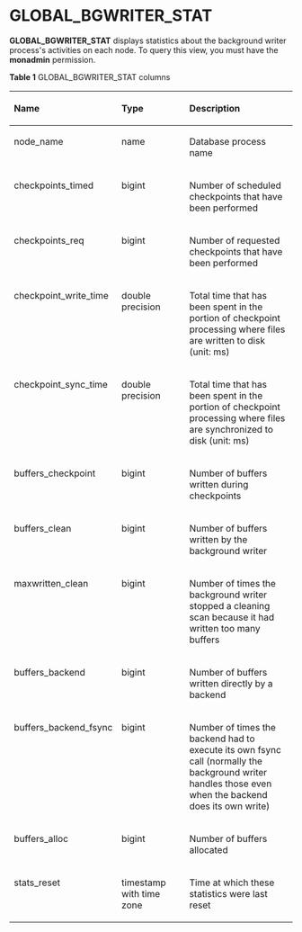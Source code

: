 # GLOBAL\_BGWRITER\_STAT<a name="EN-US_TOPIC_0245374817"></a>

**GLOBAL\_BGWRITER\_STAT**  displays statistics about the background writer process's activities on each node. To query this view, you must have the  **monadmin**  permission.

**Table  1**  GLOBAL\_BGWRITER\_STAT columns

<a name="en-us_topic_0237122713_table65420175487"></a>
<table><thead align="left"><tr id="en-us_topic_0237122713_row1518711172483"><th class="cellrowborder" valign="top" width="30.29%" id="mcps1.2.4.1.1"><p id="en-us_topic_0237122713_p11188131714486"><a name="en-us_topic_0237122713_p11188131714486"></a><a name="en-us_topic_0237122713_p11188131714486"></a><strong id="b102116415324"><a name="b102116415324"></a><a name="b102116415324"></a>Name</strong></p>
</th>
<th class="cellrowborder" valign="top" width="25.900000000000002%" id="mcps1.2.4.1.2"><p id="en-us_topic_0237122713_p1018815174483"><a name="en-us_topic_0237122713_p1018815174483"></a><a name="en-us_topic_0237122713_p1018815174483"></a><strong id="b5463145133215"><a name="b5463145133215"></a><a name="b5463145133215"></a>Type</strong></p>
</th>
<th class="cellrowborder" valign="top" width="43.81%" id="mcps1.2.4.1.3"><p id="en-us_topic_0237122713_p11188617184816"><a name="en-us_topic_0237122713_p11188617184816"></a><a name="en-us_topic_0237122713_p11188617184816"></a><strong id="b72791768328"><a name="b72791768328"></a><a name="b72791768328"></a>Description</strong></p>
</th>
</tr>
</thead>
<tbody><tr id="en-us_topic_0237122713_row1618831718487"><td class="cellrowborder" valign="top" width="30.29%" headers="mcps1.2.4.1.1 "><p id="en-us_topic_0237122713_p318851710488"><a name="en-us_topic_0237122713_p318851710488"></a><a name="en-us_topic_0237122713_p318851710488"></a>node_name</p>
</td>
<td class="cellrowborder" valign="top" width="25.900000000000002%" headers="mcps1.2.4.1.2 "><p id="en-us_topic_0237122713_p1818881717480"><a name="en-us_topic_0237122713_p1818881717480"></a><a name="en-us_topic_0237122713_p1818881717480"></a>name</p>
</td>
<td class="cellrowborder" valign="top" width="43.81%" headers="mcps1.2.4.1.3 "><p id="en-us_topic_0237122713_p318881717485"><a name="en-us_topic_0237122713_p318881717485"></a><a name="en-us_topic_0237122713_p318881717485"></a>Database process name</p>
</td>
</tr>
<tr id="en-us_topic_0237122713_row8188131784816"><td class="cellrowborder" valign="top" width="30.29%" headers="mcps1.2.4.1.1 "><p id="en-us_topic_0237122713_p1618961716481"><a name="en-us_topic_0237122713_p1618961716481"></a><a name="en-us_topic_0237122713_p1618961716481"></a>checkpoints_timed</p>
</td>
<td class="cellrowborder" valign="top" width="25.900000000000002%" headers="mcps1.2.4.1.2 "><p id="en-us_topic_0237122713_p718961784811"><a name="en-us_topic_0237122713_p718961784811"></a><a name="en-us_topic_0237122713_p718961784811"></a>bigint</p>
</td>
<td class="cellrowborder" valign="top" width="43.81%" headers="mcps1.2.4.1.3 "><p id="en-us_topic_0237122713_p7189217174818"><a name="en-us_topic_0237122713_p7189217174818"></a><a name="en-us_topic_0237122713_p7189217174818"></a>Number of scheduled checkpoints that have been performed</p>
</td>
</tr>
<tr id="en-us_topic_0237122713_row171891117114813"><td class="cellrowborder" valign="top" width="30.29%" headers="mcps1.2.4.1.1 "><p id="en-us_topic_0237122713_p018941784819"><a name="en-us_topic_0237122713_p018941784819"></a><a name="en-us_topic_0237122713_p018941784819"></a>checkpoints_req</p>
</td>
<td class="cellrowborder" valign="top" width="25.900000000000002%" headers="mcps1.2.4.1.2 "><p id="en-us_topic_0237122713_p818915179482"><a name="en-us_topic_0237122713_p818915179482"></a><a name="en-us_topic_0237122713_p818915179482"></a>bigint</p>
</td>
<td class="cellrowborder" valign="top" width="43.81%" headers="mcps1.2.4.1.3 "><p id="en-us_topic_0237122713_p15189201784811"><a name="en-us_topic_0237122713_p15189201784811"></a><a name="en-us_topic_0237122713_p15189201784811"></a>Number of requested checkpoints that have been performed</p>
</td>
</tr>
<tr id="en-us_topic_0237122713_row7189121744816"><td class="cellrowborder" valign="top" width="30.29%" headers="mcps1.2.4.1.1 "><p id="en-us_topic_0237122713_p131896178487"><a name="en-us_topic_0237122713_p131896178487"></a><a name="en-us_topic_0237122713_p131896178487"></a>checkpoint_write_time</p>
</td>
<td class="cellrowborder" valign="top" width="25.900000000000002%" headers="mcps1.2.4.1.2 "><p id="en-us_topic_0237122713_p191891617184811"><a name="en-us_topic_0237122713_p191891617184811"></a><a name="en-us_topic_0237122713_p191891617184811"></a>double precision</p>
</td>
<td class="cellrowborder" valign="top" width="43.81%" headers="mcps1.2.4.1.3 "><p id="en-us_topic_0237122713_p6189191720480"><a name="en-us_topic_0237122713_p6189191720480"></a><a name="en-us_topic_0237122713_p6189191720480"></a>Total time that has been spent in the portion of checkpoint processing where files are written to disk (unit: ms)</p>
</td>
</tr>
<tr id="en-us_topic_0237122713_row019041718481"><td class="cellrowborder" valign="top" width="30.29%" headers="mcps1.2.4.1.1 "><p id="en-us_topic_0237122713_p1190117104814"><a name="en-us_topic_0237122713_p1190117104814"></a><a name="en-us_topic_0237122713_p1190117104814"></a>checkpoint_sync_time</p>
</td>
<td class="cellrowborder" valign="top" width="25.900000000000002%" headers="mcps1.2.4.1.2 "><p id="en-us_topic_0237122713_p1619001720485"><a name="en-us_topic_0237122713_p1619001720485"></a><a name="en-us_topic_0237122713_p1619001720485"></a>double precision</p>
</td>
<td class="cellrowborder" valign="top" width="43.81%" headers="mcps1.2.4.1.3 "><p id="en-us_topic_0237122713_p619071715483"><a name="en-us_topic_0237122713_p619071715483"></a><a name="en-us_topic_0237122713_p619071715483"></a>Total time that has been spent in the portion of checkpoint processing where files are synchronized to disk (unit: ms)</p>
</td>
</tr>
<tr id="en-us_topic_0237122713_row6190217104811"><td class="cellrowborder" valign="top" width="30.29%" headers="mcps1.2.4.1.1 "><p id="en-us_topic_0237122713_p151901917164811"><a name="en-us_topic_0237122713_p151901917164811"></a><a name="en-us_topic_0237122713_p151901917164811"></a>buffers_checkpoint</p>
</td>
<td class="cellrowborder" valign="top" width="25.900000000000002%" headers="mcps1.2.4.1.2 "><p id="en-us_topic_0237122713_p12190191713481"><a name="en-us_topic_0237122713_p12190191713481"></a><a name="en-us_topic_0237122713_p12190191713481"></a>bigint</p>
</td>
<td class="cellrowborder" valign="top" width="43.81%" headers="mcps1.2.4.1.3 "><p id="en-us_topic_0237122713_p1519021714483"><a name="en-us_topic_0237122713_p1519021714483"></a><a name="en-us_topic_0237122713_p1519021714483"></a>Number of buffers written during checkpoints</p>
</td>
</tr>
<tr id="en-us_topic_0237122713_row171901617164819"><td class="cellrowborder" valign="top" width="30.29%" headers="mcps1.2.4.1.1 "><p id="en-us_topic_0237122713_p18190111713482"><a name="en-us_topic_0237122713_p18190111713482"></a><a name="en-us_topic_0237122713_p18190111713482"></a>buffers_clean</p>
</td>
<td class="cellrowborder" valign="top" width="25.900000000000002%" headers="mcps1.2.4.1.2 "><p id="en-us_topic_0237122713_p5190181712481"><a name="en-us_topic_0237122713_p5190181712481"></a><a name="en-us_topic_0237122713_p5190181712481"></a>bigint</p>
</td>
<td class="cellrowborder" valign="top" width="43.81%" headers="mcps1.2.4.1.3 "><p id="en-us_topic_0237122713_p319119171482"><a name="en-us_topic_0237122713_p319119171482"></a><a name="en-us_topic_0237122713_p319119171482"></a>Number of buffers written by the background writer</p>
</td>
</tr>
<tr id="en-us_topic_0237122713_row819101714481"><td class="cellrowborder" valign="top" width="30.29%" headers="mcps1.2.4.1.1 "><p id="en-us_topic_0237122713_p3191417204811"><a name="en-us_topic_0237122713_p3191417204811"></a><a name="en-us_topic_0237122713_p3191417204811"></a>maxwritten_clean</p>
</td>
<td class="cellrowborder" valign="top" width="25.900000000000002%" headers="mcps1.2.4.1.2 "><p id="en-us_topic_0237122713_p12191161714814"><a name="en-us_topic_0237122713_p12191161714814"></a><a name="en-us_topic_0237122713_p12191161714814"></a>bigint</p>
</td>
<td class="cellrowborder" valign="top" width="43.81%" headers="mcps1.2.4.1.3 "><p id="en-us_topic_0237122713_p191919178489"><a name="en-us_topic_0237122713_p191919178489"></a><a name="en-us_topic_0237122713_p191919178489"></a>Number of times the background writer stopped a cleaning scan because it had written too many buffers</p>
</td>
</tr>
<tr id="en-us_topic_0237122713_row18191617114817"><td class="cellrowborder" valign="top" width="30.29%" headers="mcps1.2.4.1.1 "><p id="en-us_topic_0237122713_p419191714811"><a name="en-us_topic_0237122713_p419191714811"></a><a name="en-us_topic_0237122713_p419191714811"></a>buffers_backend</p>
</td>
<td class="cellrowborder" valign="top" width="25.900000000000002%" headers="mcps1.2.4.1.2 "><p id="en-us_topic_0237122713_p419121774811"><a name="en-us_topic_0237122713_p419121774811"></a><a name="en-us_topic_0237122713_p419121774811"></a>bigint</p>
</td>
<td class="cellrowborder" valign="top" width="43.81%" headers="mcps1.2.4.1.3 "><p id="en-us_topic_0237122713_p219151715483"><a name="en-us_topic_0237122713_p219151715483"></a><a name="en-us_topic_0237122713_p219151715483"></a>Number of buffers written directly by a backend</p>
</td>
</tr>
<tr id="en-us_topic_0237122713_row919141784818"><td class="cellrowborder" valign="top" width="30.29%" headers="mcps1.2.4.1.1 "><p id="en-us_topic_0237122713_p119181716487"><a name="en-us_topic_0237122713_p119181716487"></a><a name="en-us_topic_0237122713_p119181716487"></a>buffers_backend_fsync</p>
</td>
<td class="cellrowborder" valign="top" width="25.900000000000002%" headers="mcps1.2.4.1.2 "><p id="en-us_topic_0237122713_p41928172483"><a name="en-us_topic_0237122713_p41928172483"></a><a name="en-us_topic_0237122713_p41928172483"></a>bigint</p>
</td>
<td class="cellrowborder" valign="top" width="43.81%" headers="mcps1.2.4.1.3 "><p id="en-us_topic_0237122713_p141929174482"><a name="en-us_topic_0237122713_p141929174482"></a><a name="en-us_topic_0237122713_p141929174482"></a>Number of times the backend had to execute its own fsync call (normally the background writer handles those even when the backend does its own write)</p>
</td>
</tr>
<tr id="en-us_topic_0237122713_row11192817114812"><td class="cellrowborder" valign="top" width="30.29%" headers="mcps1.2.4.1.1 "><p id="en-us_topic_0237122713_p1719216172489"><a name="en-us_topic_0237122713_p1719216172489"></a><a name="en-us_topic_0237122713_p1719216172489"></a>buffers_alloc</p>
</td>
<td class="cellrowborder" valign="top" width="25.900000000000002%" headers="mcps1.2.4.1.2 "><p id="en-us_topic_0237122713_p10192101715486"><a name="en-us_topic_0237122713_p10192101715486"></a><a name="en-us_topic_0237122713_p10192101715486"></a>bigint</p>
</td>
<td class="cellrowborder" valign="top" width="43.81%" headers="mcps1.2.4.1.3 "><p id="en-us_topic_0237122713_p17192101794813"><a name="en-us_topic_0237122713_p17192101794813"></a><a name="en-us_topic_0237122713_p17192101794813"></a>Number of buffers allocated</p>
</td>
</tr>
<tr id="en-us_topic_0237122713_row819201794814"><td class="cellrowborder" valign="top" width="30.29%" headers="mcps1.2.4.1.1 "><p id="en-us_topic_0237122713_p1819217174484"><a name="en-us_topic_0237122713_p1819217174484"></a><a name="en-us_topic_0237122713_p1819217174484"></a>stats_reset</p>
</td>
<td class="cellrowborder" valign="top" width="25.900000000000002%" headers="mcps1.2.4.1.2 "><p id="en-us_topic_0237122713_p13192217104820"><a name="en-us_topic_0237122713_p13192217104820"></a><a name="en-us_topic_0237122713_p13192217104820"></a>timestamp with time zone</p>
</td>
<td class="cellrowborder" valign="top" width="43.81%" headers="mcps1.2.4.1.3 "><p id="en-us_topic_0237122713_p91922017104819"><a name="en-us_topic_0237122713_p91922017104819"></a><a name="en-us_topic_0237122713_p91922017104819"></a>Time at which these statistics were last reset</p>
</td>
</tr>
</tbody>
</table>

